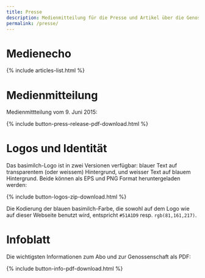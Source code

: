 ```yaml
---
title: Presse
description: Medienmitteilung für die Presse und Artikel über die Genossenschaft
permalink: /presse/
---
```


# Medienecho

{% include articles-list.html %}


# Medienmitteilung

Medienmittteilung vom 9. Juni 2015:

{% include button-press-release-pdf-download.html %}


# Logos und Identität

Das basimilch-Logo ist in zwei Versionen verfügbar: blauer Text auf
transparentem (oder weissem) Hintergrund, und weisser Text auf blauem
Hintergrund. Beide können als EPS und PNG Format heruntergeladen
werden:

{% include button-logos-zip-download.html %}

Die Kodierung der blauen basimilch-Farbe, die sowohl auf dem Logo wie
auf dieser Webseite benutzt wird, entspricht `#51A1D9` resp.
`rgb(81,161,217)`.

# Infoblatt

Die wichtigsten Informationen zum Abo und zur Genossenschaft als PDF:

{% include button-info-pdf-download.html %}
